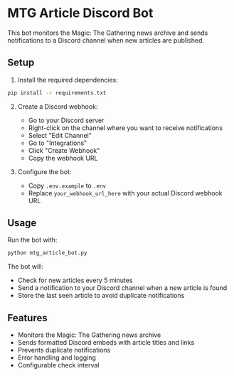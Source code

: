 # MTG Article Discord Bot

This bot monitors the Magic: The Gathering news archive and sends notifications to a Discord channel when new articles are published.

## Setup

1. Install the required dependencies:
```bash
pip install -r requirements.txt
```

2. Create a Discord webhook:
   - Go to your Discord server
   - Right-click on the channel where you want to receive notifications
   - Select "Edit Channel"
   - Go to "Integrations"
   - Click "Create Webhook"
   - Copy the webhook URL

3. Configure the bot:
   - Copy `.env.example` to `.env`
   - Replace `your_webhook_url_here` with your actual Discord webhook URL

## Usage

Run the bot with:
```bash
python mtg_article_bot.py
```

The bot will:
- Check for new articles every 5 minutes
- Send a notification to your Discord channel when a new article is found
- Store the last seen article to avoid duplicate notifications

## Features

- Monitors the Magic: The Gathering news archive
- Sends formatted Discord embeds with article titles and links
- Prevents duplicate notifications
- Error handling and logging
- Configurable check interval 